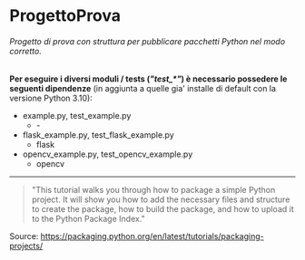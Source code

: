 # ProgettoProva
###### Progetto di prova con struttura per pubblicare pacchetti Python nel modo corretto.

**Per eseguire i diversi moduli / tests (*"test_\*"*) è necessario possedere le seguenti dipendenze** (in aggiunta a quelle gia' installe di default con la versione Python 3.10):

- example.py, test_example.py
  - \-
- flask_example.py, test_flask_example.py
  - flask
- opencv_example.py, test_opencv_example.py
  - opencv

___
> "This tutorial walks you through how to package a simple Python project.
It will show you how to add the necessary files and structure to create the package, how to build the package, and how to upload it to the Python Package Index."

Source: https://packaging.python.org/en/latest/tutorials/packaging-projects/
